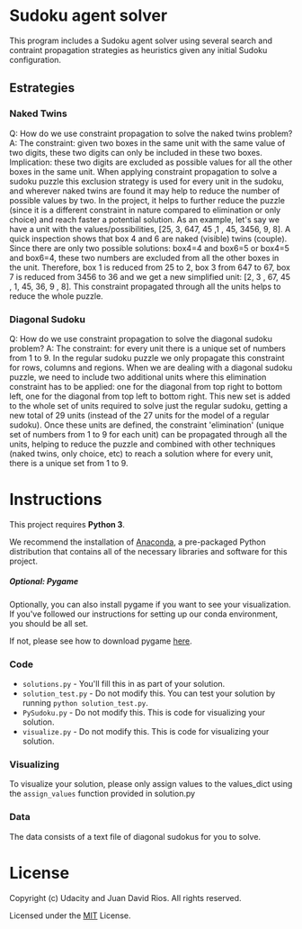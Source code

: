 # Sudoku agent solver

This program includes a Sudoku agent solver using several search and contraint propagation strategies as heuristics given any initial Sudoku configuration.

## Estrategies

### Naked Twins
Q: How do we use constraint propagation to solve the naked twins problem?  
A: The constraint: given two boxes in the same unit with the same value of two digits, these two digits can only be
included in these two boxes. Implication: these two digits are excluded as possible values for all the other boxes in the same unit.
When applying constraint propagation to solve a sudoku puzzle this exclusion strategy is used for every unit in the sudoku, and wherever
naked twins are found it may help to reduce the number of possible values by two. In the project, it helps to further reduce the
puzzle (since it is a different constraint in nature compared to elimination or only choice) and reach faster a potential solution.
As an example, let's say we have a unit with the values/possibilities, [25, 3, 647, 45 ,1 , 45, 3456, 9, 8]. A quick inspection shows
that box 4 and 6 are naked (visible) twins (couple). Since there are only two possible solutions: box4=4 and box6=5 or box4=5 and box6=4,
these two numbers are excluded from all the other boxes in the unit. Therefore, box 1 is reduced from 25 to 2, box 3 from 647 to 67,
box 7 is reduced from 3456 to 36 and we get a new simplified unit: [2, 3 , 67, 45 , 1, 45, 36, 9 , 8]. This constraint propagated
through all the units helps to reduce the whole puzzle.

### Diagonal Sudoku
Q: How do we use constraint propagation to solve the diagonal sudoku problem?
A: The constraint: for every unit there is a unique set of numbers from 1 to 9. In the regular sudoku puzzle we
only propagate this constraint for rows, columns and regions. When we are dealing with a diagonal sudoku puzzle, we need
to include two additional units where this elimination constraint has to be applied: one for the diagonal from top right to bottom left,
one for the diagonal from top left to bottom right. This new set is added to the whole set of units required to solve just the
regular sudoku, getting a new total of 29 units (instead of the 27 units for the model of a regular sudoku). Once these units are
defined, the constraint 'elimination' (unique set of numbers from 1 to 9 for each unit) can be propagated through all the units, helping
to reduce the puzzle and combined with other techniques (naked twins, only choice, etc) to reach a solution where for every unit,
there is a unique set from 1 to 9.

# Instructions

This project requires **Python 3**.

We recommend the installation of [Anaconda](https://www.continuum.io/downloads), a pre-packaged Python distribution that contains all of the necessary libraries and software for this project. 

##### Optional: Pygame

Optionally, you can also install pygame if you want to see your visualization. If you've followed our instructions for setting up our conda environment, you should be all set.

If not, please see how to download pygame [here](http://www.pygame.org/download.shtml).

### Code

* `solutions.py` - You'll fill this in as part of your solution.
* `solution_test.py` - Do not modify this. You can test your solution by running `python solution_test.py`.
* `PySudoku.py` - Do not modify this. This is code for visualizing your solution.
* `visualize.py` - Do not modify this. This is code for visualizing your solution.

### Visualizing

To visualize your solution, please only assign values to the values_dict using the ```assign_values``` function provided in solution.py

### Data

The data consists of a text file of diagonal sudokus for you to solve.

# License

Copyright (c) Udacity and Juan David Rios. All rights reserved.

Licensed under the [MIT](https://github.com/juandarr/Sudoku-solver/blob/master/LICENSE) License.
